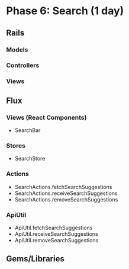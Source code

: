 # Phase 6: Search (1 day)

## Rails
### Models

### Controllers

### Views


## Flux
### Views (React Components)
* SearchBar

### Stores
* SearchStore

### Actions
* SearchActions.fetchSearchSuggestions
* SearchActions.receiveSearchSuggestions
* SearchActions.removeSearchSuggestions

### ApiUtil

* ApiUtil.fetchSearchSuggestions
* ApiUtil.receiveSearchSuggestions
* ApiUtil.removeSearchSuggestions

## Gems/Libraries
